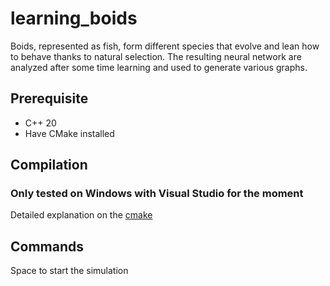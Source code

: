 # learning_boids

Boids, represented as fish, form different species that evolve and lean how to behave thanks to natural selection.
The resulting neural network are analyzed after some time learning and used to generate various graphs.

## Prerequisite
- C++ 20
- Have CMake installed

## Compilation
### Only tested on Windows with Visual Studio for the moment 
Detailed explanation on the [cmake ](https://preshing.com/20170511/how-to-build-a-cmake-based-project/ "cmake website")


## Commands
Space to start the simulation

